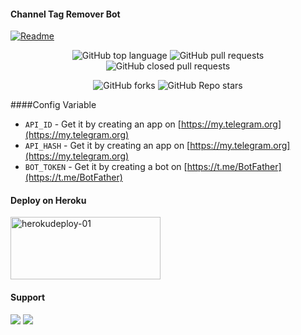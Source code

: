 #### Channel Tag Remover Bot
[![Readme](https://github-readme-stats.vercel.app/api/pin/?username=naysabots&repo=channeltagremover&theme=cobalt)](h&bg_color=24378)
<p align="center" > <img alt="GitHub top language" src="https://img.shields.io/github/languages/top/NaysaBots/channeltagremover?style=plastic">
 <a> <img alt="GitHub pull requests" src="https://img.shields.io/github/issues-pr-raw/NaysaBots/channeltagremover?color=blue&label=Open%20PRs"> <img alt="GitHub closed pull requests" src="https://img.shields.io/github/issues-pr-closed-raw/NaysaBots/channeltagremover?color=blue&label=Closed%20PRs"> </a> </p>

<p align="center" > <img alt="GitHub forks" src="https://img.shields.io/github/forks/NaysaBots/channeltagremover?label=%F0%9F%8D%B4Forks&logoColor=blue&style=social">
<img alt="GitHub Repo stars" src="https://img.shields.io/github/stars/NaysaBots/channeltagremover?label=%E2%AD%90%EF%B8%8FStars&logoColor=blue&style=social"> </p>


####Config Variable
- `API_ID` - Get it by creating an app on [https://my.telegram.org](https://my.telegram.org)
- `API_HASH` - Get it by creating an app on [https://my.telegram.org](https://my.telegram.org)
- `BOT_TOKEN` - Get it by creating a bot on [https://t.me/BotFather](https://t.me/BotFather)


#### Deploy on Heroku

<p align="">
    <a href="https://heroku.com/deploy?template=https://github.com/NaysaBots/channeltagremover">
    <img src="https://github.com/nikhileashy/justfor_testing/blob/main/herokudeploy-01-cropped.svg" alt="herokudeploy-01" border="0" height="100" width="240"></a>
</p>

#### Support 
<a href="https://t.me/Tellybots_support"><img src="https://img.shields.io/badge/Support_Group-2cb6e0?style=for-the-badge&logo=telegram&logoColor=white"></a> <a href="https://t.me/tellybots_4u"><img src="https://img.shields.io/badge/Updates_Channel-2cb6e0?style=for-the-badge&logo=telegram&logoColor=white"></a>


